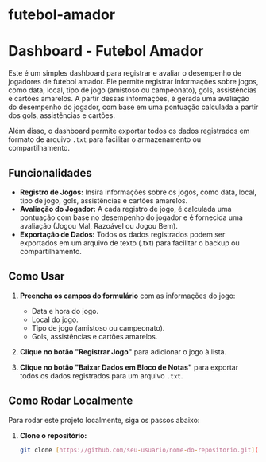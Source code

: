 # futebol-amador
# Dashboard - Futebol Amador

Este é um simples dashboard para registrar e avaliar o desempenho de jogadores de futebol amador. Ele permite registrar informações sobre jogos, como data, local, tipo de jogo (amistoso ou campeonato), gols, assistências e cartões amarelos. A partir dessas informações, é gerada uma avaliação do desempenho do jogador, com base em uma pontuação calculada a partir dos gols, assistências e cartões.

Além disso, o dashboard permite exportar todos os dados registrados em formato de arquivo `.txt` para facilitar o armazenamento ou compartilhamento.

## Funcionalidades

- **Registro de Jogos:** Insira informações sobre os jogos, como data, local, tipo de jogo, gols, assistências e cartões amarelos.
- **Avaliação do Jogador:** A cada registro de jogo, é calculada uma pontuação com base no desempenho do jogador e é fornecida uma avaliação (Jogou Mal, Razoável ou Jogou Bem).
- **Exportação de Dados:** Todos os dados registrados podem ser exportados em um arquivo de texto (.txt) para facilitar o backup ou compartilhamento.

## Como Usar

1. **Preencha os campos do formulário** com as informações do jogo:
   - Data e hora do jogo.
   - Local do jogo.
   - Tipo de jogo (amistoso ou campeonato).
   - Gols, assistências e cartões amarelos.
   
2. **Clique no botão "Registrar Jogo"** para adicionar o jogo à lista.

3. **Clique no botão "Baixar Dados em Bloco de Notas"** para exportar todos os dados registrados para um arquivo `.txt`.

## Como Rodar Localmente

Para rodar este projeto localmente, siga os passos abaixo:

1. **Clone o repositório:**

   ```bash
   git clone [https://github.com/seu-usuario/nome-do-repositorio.git](https://github.com/douglasmmdev/futebol-amador/blob/main/001.html)
